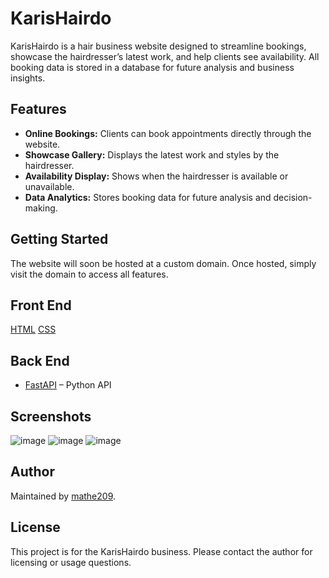 # KarisHairdo

KarisHairdo is a hair business website designed to streamline bookings, showcase the hairdresser’s latest work, and help clients see availability. All booking data is stored in a database for future analysis and business insights.

## Features

- **Online Bookings:** Clients can book appointments directly through the website.
- **Showcase Gallery:** Displays the latest work and styles by the hairdresser.
- **Availability Display:** Shows when the hairdresser is available or unavailable.
- **Data Analytics:** Stores booking data for future analysis and decision-making.

## Getting Started
The website will soon be hosted at a custom domain. Once hosted, simply visit the domain to access all features.

## Front End
[HTML](https://developer.mozilla.org/en-US/docs/Web/HTML)
[CSS](https://developer.mozilla.org/en-US/docs/Web/CSS)
## Back End
- [FastAPI](https://fastapi.tiangolo.com/) – Python API

## Screenshots
![image](https://github.com/user-attachments/assets/93327f76-c3a6-46d7-81b4-a6c890431f74)
![image](https://github.com/user-attachments/assets/5fd6ed59-84cc-469a-b2e6-f69373e5c22a)
![image](https://github.com/user-attachments/assets/abd73e0b-c581-4910-a566-cc5b625f9363)

## Author
Maintained by [mathe209](https://github.com/mathe209).

## License
This project is for the KarisHairdo business. Please contact the author for licensing or usage questions.

